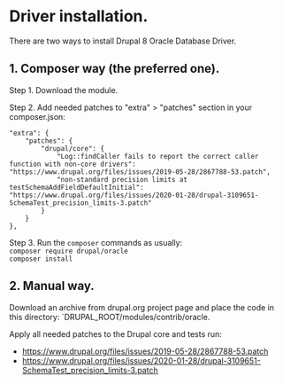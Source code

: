 # Driver installation.

There are two ways to install Drupal 8 Oracle Database Driver.

## 1. Composer way (the preferred one).
Step 1. Download the module.

Step 2. Add needed patches to "extra" > "patches" section in your composer.json:  
```
"extra": {
    "patches": {
        "drupal/core": {
            "Log::findCaller fails to report the correct caller function with non-core drivers": "https://www.drupal.org/files/issues/2019-05-28/2867788-53.patch",
            "non-standard precision limits at testSchemaAddFieldDefaultInitial": "https://www.drupal.org/files/issues/2020-01-28/drupal-3109651-SchemaTest_precision_limits-3.patch"
        }
    }
},
```

Step 3. Run the `composer` commands as usually:  
`composer require drupal/oracle`  
`composer install`


## 2. Manual way.

Download an archive from drupal.org project page and place the code in this
directory: `DRUPAL_ROOT/modules/contrib/oracle.

Apply all needed patches to the Drupal core and tests run:
 - https://www.drupal.org/files/issues/2019-05-28/2867788-53.patch
 - https://www.drupal.org/files/issues/2020-01-28/drupal-3109651-SchemaTest_precision_limits-3.patch
